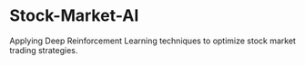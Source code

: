 # Stock-Market-AI
Applying Deep Reinforcement Learning techniques to optimize stock market trading strategies.
